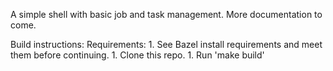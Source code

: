 A simple shell with basic job and task management. More documentation to come.

Build instructions:
    Requirements:
        1. See Bazel install requirements and meet them before continuing.
        1. Clone this repo.
        1. Run 'make build'
